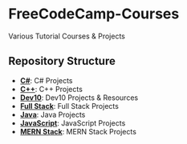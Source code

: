 # FreeCodeCamp-Courses
Various Tutorial Courses & Projects

## Repository Structure

- [**C#**](C#): C# Projects
- [**C++**](C++): C++ Projects
- [**Dev10**](Dev10): Dev10 Projects & Resources
- [**Full Stack**](Full%20Stack): Full Stack Projects
- [**Java**](Java): Java Projects
- [**JavaScript**](JavaScript): JavaScript Projects
- [**MERN Stack**](MERN%20Stack): MERN Stack Projects